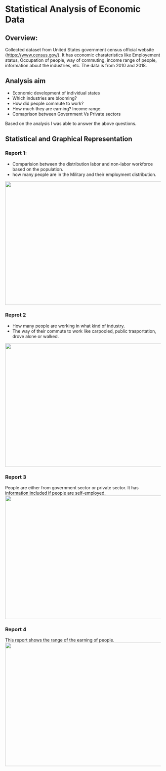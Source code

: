 # Statistical Analysis of Economic Data
## Overview: 
Collected dataset from United States government census official website (https://www.census.gov/). It has economic charateristics like Employement status, Occupation of people, way of commuting, income range of people, information about the industries, etc. The data is from 2010 and 2018. 

## Analysis aim
- Economic development of individual states
- Which industries are blooming?
- How did people commute to work?
- How much they are earning? Income range.
- Comaprison between Government Vs Private sectors

Based on the analysis I was able to answer the above questions. 

## Statistical and Graphical Representation
### Report 1:
- Comparision between the distribution labor and non-labor workforce based on the population.
- how many people are in the Military and their employment distribution.
<img src="images/Ninad1.png" width="900" height="400">

### Reprot 2
- How many people are working in what kind of industry.
- The way of their commute to work like carpooled, public trasportation, drove alone or walked.
<img src="images/Ninad2.png" width="900" height="400">

### Report 3
People are either from government sector or private sector. It has information included if people are self-employed.
<img src="images/Ninad3.png" width="900" height="400">

### Report 4
This report shows the range of the earning of people. 
<img src="images/Ninad4.png" width="900" height="400">

